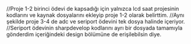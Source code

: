//Proje 1-2 birinci ödevi de kapsadığı için yalnızca lcd saat projesinin kodlarını ve kaynak dosyalarını ekleyip proje 1-2 olarak belirttim.
//Aynı şekilde proje 3-4 de adc ve seriport ödevini tek dosya halinde içeriyor.
//Seriport ödevinin sharpdevelop kodlarını ayrı bir dosyada tamamıyla gönderdim içeriğindeki design bölümüne de erişilebilsin diye.
